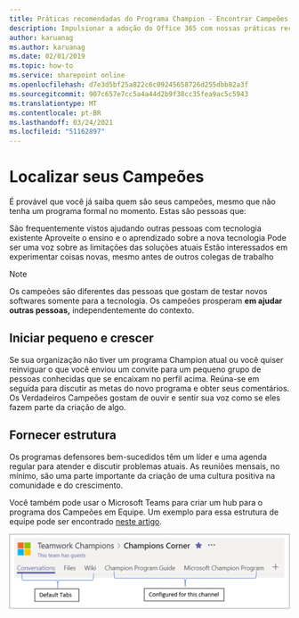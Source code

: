 ```yaml
---
title: Práticas recomendadas do Programa Champion - Encontrar Campeões
description: Impulsionar a adoção do Office 365 com nossas práticas recomendadas do Programa Champion
author: karuanag
ms.author: karuanag
ms.date: 02/01/2019
ms.topic: how-to
ms.service: sharepoint online
ms.openlocfilehash: d7e3d5bf25a822c6c09245658726d255dbb82a3f
ms.sourcegitcommit: 907c657e7cc5a4a44d2b9f38cc35fea9ac5c5943
ms.translationtype: MT
ms.contentlocale: pt-BR
ms.lasthandoff: 03/24/2021
ms.locfileid: "51162897"
---
```

# <a name="finding-your-champions"></a>Localizar seus Campeões 

É provável que você já saiba quem são seus campeões, mesmo que não tenha um programa formal no momento.  Estas são pessoas que:

São frequentemente vistos ajudando outras pessoas com tecnologia existente Aproveite o ensino e o aprendizado sobre a nova tecnologia Pode ser uma voz sobre as limitações das soluções atuais Estão interessados em experimentar coisas novas, mesmo antes de outros colegas de trabalho

> [!NOTE]
> Os campeões são diferentes das pessoas que gostam de testar novos softwares somente para a tecnologia. Os campeões prosperam **em ajudar outras pessoas,** independentemente do contexto. 

## <a name="start-small-and-grow"></a>Iniciar pequeno e crescer

Se sua organização não tiver um programa Champion atual ou você quiser reinviguar o que você enviou um convite para um pequeno grupo de pessoas conhecidas que se encaixam no perfil acima.  Reúna-se em seguida para discutir as metas do novo programa e obter seus comentários. Os Verdadeiros Campeões gostam de ouvir e sentir sua voz como se eles fazem parte da criação de algo.  

## <a name="provide-structure"></a>Fornecer estrutura

Os programas defensores bem-sucedidos têm um líder e uma agenda regular para atender e discutir problemas atuais.  As reuniões mensais, no mínimo, são uma parte importante da criação de uma cultura positiva na comunidade e do crescimento.  

Você também pode usar o Microsoft Teams para criar um hub para o programa dos Campeões em Equipe.  Um exemplo para essa estrutura de equipe pode ser encontrado [neste artigo](/MicrosoftTeams/teams-adoption-your-first-teams).

![guias de equipe do campeão do trabalho em equipe](media/teams-adoption-tab-example.png)